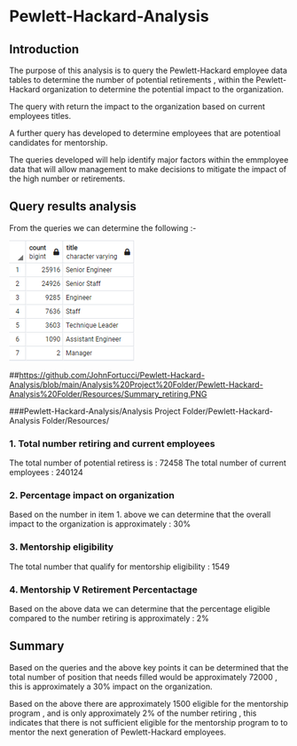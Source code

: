 # Pewlett-Hackard-Analysis

## Introduction

The purpose of this analysis is to query the Pewlett-Hackard employee data tables to determine the number of potential retirements , within the Pewlett-Hackard organization to determine the potential impact to the organization.

The query with return the impact to the organization based on current employees titles.

A further query has developed to determine employees that are potentioal candidates for mentorship.

The queries developed will help identify major factors within the emmployee data that will allow management to make decisions to mitigate the impact of the high number or retirements. 

## Query results analysis

From the queries we can determine the following :- 

![Summary retiring](Analysis%20Project%20Folder/Pewlett-Hackard-Analysis%20Folder/Resources/Summary_retiring.PNG)


##https://github.com/JohnFortucci/Pewlett-Hackard-Analysis/blob/main/Analysis%20Project%20Folder/Pewlett-Hackard-Analysis%20Folder/Resources/Summary_retiring.PNG

###Pewlett-Hackard-Analysis/Analysis Project Folder/Pewlett-Hackard-Analysis Folder/Resources/

### 1. Total number retiring and current employees

The total number of potential retiress is : 72458
The total number of current employees     : 240124

### 2. Percentage impact on organization

Based on the number in item 1. above we can determine that the overall impact to the organization is approximately : 30%

### 3. Mentorship eligibility

The total number that qualify for mentorship eligibility : 1549

### 4. Mentorship V Retirement Percentactage

Based on the above data we can determine that the percentage eligible compared to the number retiring is approximately : 2%

## Summary

Based on the queries and the above key points it can be determined that the total number of position that needs filled would be approximately 72000 , this is approximately a 30% impact on the organization.

Based on the above there are approximately 1500 eligible for the mentorship program , and is only approximately 2% of the number retiring , this indicates that there is not sufficient eligible for the mentorship program to to mentor the next generation of Pewlett-Hackard employees.

